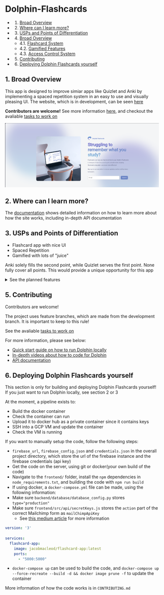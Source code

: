
# Dolphin-Flashcards

<!-- vscode-markdown-toc -->
* 1. [Broad Overview](#BroadOverview)
* 2. [Where can I learn more?](#WherecanIlearnmore)
* 3. [USPs and Points of Differentiation](#USPsandPointsofDifferentiation)
* 4. [Broad Overview](#BroadOverview-1)
	* 4.1. [Flashcard System](#FlashcardSystem)
	* 4.2. [Gamified Features](#GamifiedFeatures)
	* 4.3. [Access Control System](#AccessControlSystem)
* 5. [Contributing](#Contributing)
* 6. [Deploying Dolphin Flashcards yourself](#DeployingDolphinFlashcardsyourself)

<!-- vscode-markdown-toc-config
	numbering=true
	autoSave=true
	/vscode-markdown-toc-config -->
<!-- /vscode-markdown-toc -->

##  1. <a name='BroadOverview'></a>Broad Overview
This app is designed to improve simiar apps like Quizlet and Anki by implementing a spaced repetition system in an easy to use and visually pleasing UI. The website, which is in development, can be seen [here](http://dolphinflashcards.com)

**Contributors are welcome!** See more information [here](https://docs.dolphinflashcards.com/conceptual-docs/quickstart), and checkout the avaliable [tasks to work on](https://github.com/jacob-macleod/Dolphin-Flashcard-App/issues)

![the dolphin landing page](https://raw.githubusercontent.com/jacob-macleod/Dolphin-Flashcard-App/main/dolphin-hero-image.png)

##  2. <a name='WherecanIlearnmore'></a>Where can I learn more?

The [documentation](http://docs.dolphinflashcards.com/) shows detailed information on how to learn more about how the site works, including in-depth API documentation

##  3. <a name='USPsandPointsofDifferentiation'></a>USPs and Points of Differentiation
* Flashcard app with nice UI
* Spaced Repetition
* Gamified with lots of "juice"

Anki solely fills the second point, while Quizlet serves the first point. None fully cover all points. This would provide a unique opportunity for this app

<details>

<summary>See the planned features</summary>

##  4. <a name='BroadOverview-1'></a>Broad Overview
A broad overview of the planned features to be made
###  4.1. <a name='FlashcardSystem'></a>Flashcard System
* Log into account
* Create account
* Users should be able to see a tree list of all the cards they have added. They should be able to see which folders everything is in
* There should be an indicator like Anki showing how many cards are there to learn, recap and revise in each folder and set
* You can click a three dot menu to view all cards in the set, not just the ones you need to learn. You can access the same options as below
* When you click this menu, you can also choose to create a card
* When you click on a card or a folder, you view all the cards you need to learn or revise in it as a list
* Flashcards
* Multiple choice QU
* With each qu, you can see whether you know a little, whether you know it well, or not at all
* Cards have HTML code which can be rendered. Images or text can be uploaded
* Folders can be created or deleted. Cards can be created, deleted or moved around
* Anki-Like Algorithm
* More details to follow

###  4.2. <a name='GamifiedFeatures'></a>Gamified Features
* Streak, XP
* Leader board with multiple levels. Completing a level in the top 5 pushes you to the next level
* Quests - things like learn x cards, add x cards, get an x day Streak etc
* When you win them you get a badge on your profile
* When you complete one the variable x increases 
* When you win it again the badge looks the same but it has a different number associated with it - the badge number
* Quests give you gold

###  4.3. <a name='AccessControlSystem'></a>Access Control System
* The user that created the flashcard/folder owns the flashcard/folder. If they own the folder, they own all the cards inside it
* Other users can view it but not edit it
* If they want to edit it, they can first clone it
* Users can find flashcards made by other users on a separate search tab
* Users can be given access to flashcard by the owner

</details>

##  5. <a name='Contributing'></a>Contributing
Contributors are welcome!

The project uses feature branches, which are made from the development branch. It is important to keep to this rule!

See the avaliable [tasks to work on](https://github.com/jacob-macleod/Dolphin-Flashcard-App/issues)

For more information, please see below:

* [Quick start guide on how to run Dolphin locally](https://docs.dolphinflashcards.com/conceptual-docs/quickstart)
* [In-depth videos about how to code for Dolphin](https://docs.dolphinflashcards.com/conceptual-docs/tutorialintro)
* [API documentation](https://docs.dolphinflashcards.com/api-reference/introduction)

##  6. <a name='DeployingDolphinFlashcardsyourself'></a>Deploying Dolphin Flashcards yourself

This section is only for building and deploying Dolphin Flashcards yourself! If you just want to run Dolphin locally, see section 2 or 3

At the moment, a pipeline exists to:
- Build the docker container
- Check the container can run
- Upload it to docker hub as a private container since it contains keys
- SSH into a GCP VM and update the container
- Check the VM is running

If you want to manually setup the code, follow the following steps:
- `firebase_url`, `firebase_config.json` and `credentials.json` in the overall project directory, which store the url of the firebase instance and the firebase credentials (api key)
- Get the code on the server, using git or docker(your own build of the code)
- Navigate to the `frontend/` folder, install the `npm` dependencies in `node_requirements.txt`, and building the code with `npm run build`
- If using docker, a `docker-compose.yml` file can be made, using the following information:
- Make sure `backend/database/database_config.py` stores `type="production"`
- Make sure `frontend/src/api/secretKeys.js` stores the `action` part of the correct Mailchimp form as `mailChimpApiKey`
  - See [this medium article](https://ogroetz.medium.com/adding-a-mailchimp-signup-form-to-your-react-app-2b34dd374ff9) for more information

```yaml
version: '3'

services:
  flashcard-app:
    image: jacobmacleod/flashcard-app:latest
    ports:
      - "5000:5000" 
```
- `docker-compose up` can be used to build the code, and `docker-compose up --force-recreate --build -d && docker image prune -f` to update the container

More information of how the code works is in `CONTRIBUTING.md`
